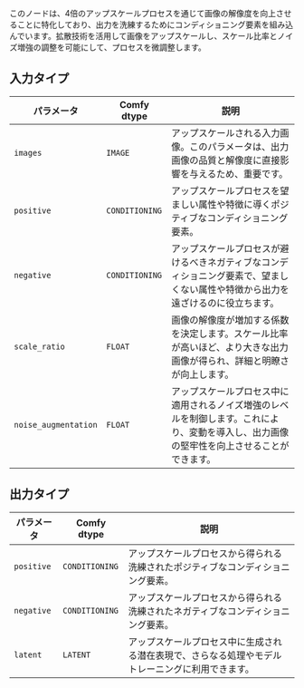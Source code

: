 
このノードは、4倍のアップスケールプロセスを通じて画像の解像度を向上させることに特化しており、出力を洗練するためにコンディショニング要素を組み込んでいます。拡散技術を活用して画像をアップスケールし、スケール比率とノイズ増強の調整を可能にして、プロセスを微調整します。

## 入力タイプ

| パラメータ            | Comfy dtype        | 説明 |
|----------------------|--------------------|-------------|
| `images`             | `IMAGE`            | アップスケールされる入力画像。このパラメータは、出力画像の品質と解像度に直接影響を与えるため、重要です。 |
| `positive`           | `CONDITIONING`     | アップスケールプロセスを望ましい属性や特徴に導くポジティブなコンディショニング要素。 |
| `negative`           | `CONDITIONING`     | アップスケールプロセスが避けるべきネガティブなコンディショニング要素で、望ましくない属性や特徴から出力を遠ざけるのに役立ちます。 |
| `scale_ratio`        | `FLOAT`            | 画像の解像度が増加する係数を決定します。スケール比率が高いほど、より大きな出力画像が得られ、詳細と明瞭さが向上します。 |
| `noise_augmentation` | `FLOAT`            | アップスケールプロセス中に適用されるノイズ増強のレベルを制御します。これにより、変動を導入し、出力画像の堅牢性を向上させることができます。 |

## 出力タイプ

| パラメータ     | Comfy dtype  | 説明 |
|---------------|--------------|-------------|
| `positive`    | `CONDITIONING` | アップスケールプロセスから得られる洗練されたポジティブなコンディショニング要素。 |
| `negative`    | `CONDITIONING` | アップスケールプロセスから得られる洗練されたネガティブなコンディショニング要素。 |
| `latent`      | `LATENT`     | アップスケールプロセス中に生成される潜在表現で、さらなる処理やモデルトレーニングに利用できます。 |
